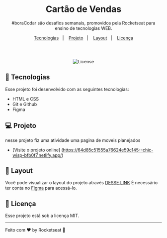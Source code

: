 <h1 align="center"> Cartão de Vendas </h1>

<p align="center">
#boraCodar são desafios semanais, promovidos pela Rocketseat para ensino de tecnologias WEB. <br/>


<p align="center">
  <a href="#-tecnologias">Tecnologias</a>&nbsp;&nbsp;&nbsp;|&nbsp;&nbsp;&nbsp;
  <a href="#-projeto">Projeto</a>&nbsp;&nbsp;&nbsp;|&nbsp;&nbsp;&nbsp;
  <a href="#-layout">Layout</a>&nbsp;&nbsp;&nbsp;|&nbsp;&nbsp;&nbsp;
  <a href="#memo-licença">Licença</a>
</p>

<p align="center">
  <img alt="" src="">
</p>

<br>

<p align="center">
   <img alt="License" src="https://img.shields.io/static/v1?label=license&message=MIT&color=49AA26&labelColor=000000">
</p>

## 🚀 Tecnologias

Esse projeto foi desenvolvido com as seguintes tecnologias:

- HTML e CSS
- Git e Github
- Figma

## 💻 Projeto

nesse projeto fiz uma atividade uma pagina de moveis planejados

- [Visite o projeto online] (https://64d85c51555a76624e59c145--chic-wisp-bfb0f7.netlify.app/)

## 🔖 Layout

Você pode visualizar o layout do projeto através [DESSE LINK](https://www.figma.com/community/file/1195050984449538256) É necessário ter conta no [Figma](https://figma.com) para acessá-lo.

## :memo: Licença

Esse projeto está sob a licença MIT.

---

Feito com ♥ by Rocketseat :wave:
